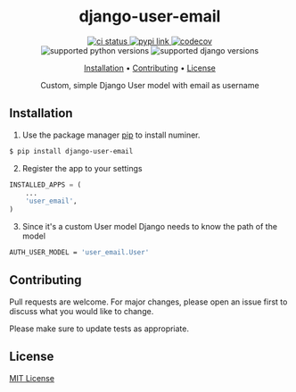 <h1 align="center">
  django-user-email
</h1>

<p align="center">
  <a href="https://github.com/khasbilegt/django-user-email/">
    <img src="https://img.shields.io/github/workflow/status/khasbilegt/django-user-email/test?label=CI&logo=github&style=for-the-badge" alt="ci status">
  </a>
  <a href="https://pypi.org/project/django-user-email/">
    <img src="https://img.shields.io/pypi/v/django-user-email?style=for-the-badge" alt="pypi link">
  </a>
  <a href="https://codecov.io/github/khasbilegt/django-user-email">
    <img src="https://img.shields.io/codecov/c/github/khasbilegt/django-user-email?logo=codecov&style=for-the-badge" alt="codecov">
  </a>
  <br>
  <a>
    <img src="https://img.shields.io/pypi/pyversions/django-user-email?logo=python&style=for-the-badge" alt="supported python versions">
  </a>
  <a>
    <img src="https://img.shields.io/pypi/djversions/django-user-email?logo=django&style=for-the-badge" alt="supported django versions">
  </a>
</p>

<p align="center">
  <a href="#installation">Installation</a> •
  <a href="#contributing">Contributing</a> •
  <a href="#license">License</a>
</p>

<p align="center">Custom, simple Django User model with email as username</p>

## Installation

1. Use the package manager [pip](https://pip.pypa.io/en/stable/) to install numiner.

```bash
$ pip install django-user-email
```

2. Register the app to your settings

```python
INSTALLED_APPS = (
    ...
    'user_email',
)
```

3. Since it's a custom User model Django needs to know the path of the model

```bash
AUTH_USER_MODEL = 'user_email.User'
```

## Contributing

Pull requests are welcome. For major changes, please open an issue first to discuss what you would like to change.

Please make sure to update tests as appropriate.

## License

[MIT License](https://choosealicense.com/licenses/mit/)

